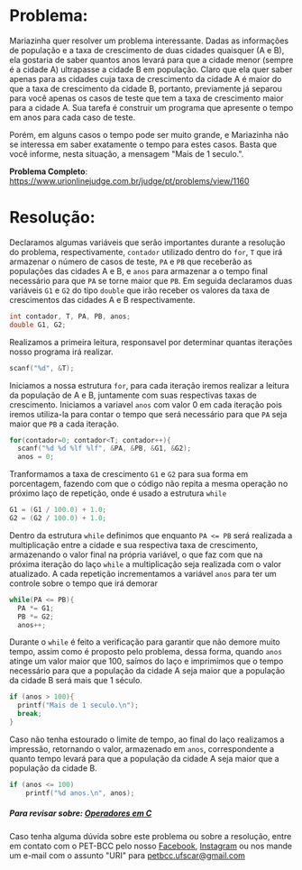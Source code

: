 # Problema:    
Mariazinha quer resolver um problema interessante. Dadas as informações de população e a taxa de crescimento de duas cidades quaisquer (A e B), ela gostaria de saber quantos anos levará para que a cidade menor (sempre é a cidade A) ultrapasse a cidade B em população. Claro que ela quer saber apenas para as cidades cuja taxa de crescimento da cidade A é maior do que a taxa de crescimento da cidade B, portanto, previamente já separou para você apenas os casos de teste que tem a taxa de crescimento maior para a cidade A. Sua tarefa é construir um programa que apresente o tempo em anos para cada caso de teste.

Porém, em alguns casos o tempo pode ser muito grande, e Mariazinha não se interessa em saber exatamente o tempo para estes casos. Basta que você informe, nesta situação, a mensagem "Mais de 1 seculo.".

**Problema Completo**: https://www.urionlinejudge.com.br/judge/pt/problems/view/1160


# Resolução:

Declaramos algumas variáveis que serão importantes durante a resolução do problema, respectivamente, `contador` utilizado dentro do `for`, `T` que irá armazenar o número de casos de teste, `PA` e `PB` que receberão as populações das cidades A e B, e `anos` para armazenar a o tempo final necessário para que `PA` se torne maior que `PB`. Em seguida declaramos duas variáveis `G1` e `G2` do tipo `double` que irão receber os valores da taxa de crescimentos das cidades A e B respectivamente.
```c
int contador, T, PA, PB, anos;
double G1, G2;
```

Realizamos a primeira leitura, responsavel por determinar quantas iterações nosso programa irá realizar.
```c
scanf("%d", &T);
```

Iniciamos a nossa estrutura `for`, para cada iteração iremos realizar a leitura da população de A e B, juntamente com suas respectivas taxas de crescimento. Iniciamos a variavel `anos` com valor 0 em cada iteração pois iremos utiliza-la para contar o tempo que será necessário para que `PA` seja maior que `PB` a cada iteração.
```c
for(contador=0; contador<T; contador++){
  scanf("%d %d %lf %lf", &PA, &PB, &G1, &G2);
  anos = 0;
```

Tranformamos a taxa de crescimento `G1` e `G2` para sua forma em porcentagem, fazendo com que o código não repita a mesma operação no próximo laço de repetição, onde é usado a estrutura `while`
```c
G1 = (G1 / 100.0) + 1.0;
G2 = (G2 / 100.0) + 1.0;
```

Dentro da estrutura `while` definimos que enquanto `PA <= PB` será realizada a multiplicação entre a cidade e sua respectiva taxa de crescimento, armazenando o valor final na própria variável, o que faz com que na próxima iteração do laço `while` a multiplicação seja realizada com o valor atualizado. A cada repetição incrementamos a variável `anos` para ter um controle sobre o tempo que irá demorar
```c
while(PA <= PB){
  PA *= G1;
  PB *= G2;
  anos++;
```

Durante o `while` é feito a verificação para garantir que não demore muito tempo, assim como é proposto pelo problema, dessa forma, quando `anos` atinge um valor maior que 100, saímos do laço e imprimimos que o tempo necessário para que a população da cidade A seja maior que a população da cidade B será mais que 1 século.
```c
if (anos > 100){
  printf("Mais de 1 seculo.\n");
  break;
}
```

Caso não tenha estourado o limite de tempo, ao final do laço realizamos a impressão, retornando o valor, armazenado em `anos`, correspondente a quanto tempo levará para que a população da cidade A seja maior que a população da cidade B.
```c
if (anos <= 100)
	printf("%d anos.\n", anos);	
```

##### Para revisar sobre: [Operadores em C](http://linguagemc.com.br/operadores/)
    
Caso tenha alguma dúvida sobre este problema ou sobre a resolução, entre em contato com o PET-BCC pelo nosso
[Facebook](https://www.facebook.com/petbcc/),
[Instagram](https://www.instagram.com/petbcc.ufscar/)
ou nos mande um e-mail com o assunto "URI" para  petbcc.ufscar@gmail.com
